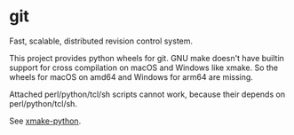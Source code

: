 # git

Fast, scalable, distributed revision control system.

This project provides python wheels for git. GNU make doesn't have builtin
support for cross compilation on macOS and Windows like xmake. So the wheels for
macOS on amd64 and Windows for arm64 are missing.

Attached perl/python/tcl/sh scripts cannot work, because their depends on
perl/python/tcl/sh.

See [xmake-python](https://github.com/xmake-io/xmake-python#autotoolsmakefile).
